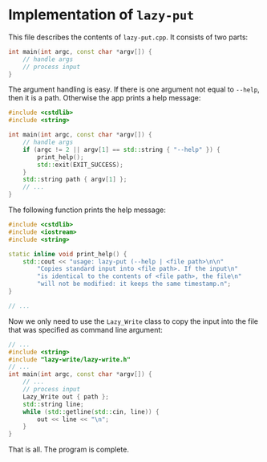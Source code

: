 # Implementation of `lazy-put`

This file describes the contents of `lazy-put.cpp`. It consists of two parts:

```c++
int main(int argc, const char *argv[]) {
	// handle args
	// process input
}
```

The argument handling is easy. If there is one argument not equal to `--help`,
then it is a path. Otherwise the app prints a help message:

```c++
#include <cstdlib>
#include <string>

int main(int argc, const char *argv[]) {
	// handle args
	if (argc != 2 || argv[1] == std::string { "--help" }) {
		print_help();
		std::exit(EXIT_SUCCESS);
	}
	std::string path { argv[1] };
	// ...
}
```

The following function prints the help message:

```c++
#include <cstdlib>
#include <iostream>
#include <string>

static inline void print_help() {
	std::cout << "usage: lazy-put (--help | <file path>\n\n"
		"Copies standard input into <file path>. If the input\n"
		"is identical to the contents of <file path>, the file\n"
		"will not be modified: it keeps the same timestamp.n";
}

// ...
```

Now we only need to use the `Lazy_Write` class to copy the input into the
file that was specified as command line argument:

```c++
// ...
#include <string>
#include "lazy-write/lazy-write.h"
// ...
int main(int argc, const char *argv[]) {
	// ...
	// process input
	Lazy_Write out { path };
	std::string line;
	while (std::getline(std::cin, line)) {
		out << line << "\n";
	}
}
```

That is all. The program is complete.
